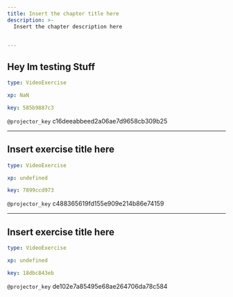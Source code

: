 ```yaml
---
title: Insert the chapter title here
description: >-
  Insert the chapter description here


---
```

## Hey Im testing Stuff

```yaml
type: VideoExercise

xp: NaN

key: 585b9887c3
```

`@projector_key`
c16deeabbeed2a06ae7d9658cb309b25

---
## Insert exercise title here

```yaml
type: VideoExercise

xp: undefined

key: 7899ccd973
```

`@projector_key`
c488365619fd155e909e214b86e74159

---
## Insert exercise title here

```yaml
type: VideoExercise

xp: undefined

key: 18dbc843eb
```

`@projector_key`
de102e7a85495e68ae264706da78c584
